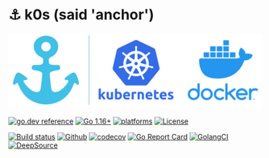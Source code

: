 # ⚓ k0s (said 'anchor')

[![k0s](anchor.png)](https://k0s.io)

[![go.dev reference](https://img.shields.io/badge/go.dev-reference-007d9c?logo=go&logoColor=white)](https://pkg.go.dev/k0s.io/k0s?tab=doc)
[![Go 1.16+](https://img.shields.io/github/go-mod/go-version/btwiuse/k0s)](https://golang.org/dl/)
[![platforms](https://img.shields.io/badge/platforms-linux|windows|macos|android|freebsd|openbsd-inactive.svg)](https://github.com/btwiuse/k0s/releases)
[![License](https://img.shields.io/github/license/btwiuse/k0s?color=%23000&style=flat-round)](https://github.com/btwiuse/k0s/blob/master/LICENSE)

[![Build status](https://badge.buildkite.com/f3f7346665b5f0ed5f49503300bddc4ca02bb5b88ba081ed46.svg)](https://buildkite.com/btwiuse/k0s)
[![Github](https://github.com/btwiuse/k0s/workflows/Test/badge.svg)](https://github.com/btwiuse/k0s/actions)
[![codecov](https://codecov.io/gh/btwiuse/k0s/branch/master/graph/badge.svg)](https://codecov.io/gh/btwiuse/k0s)
[![Go Report Card](https://goreportcard.com/badge/github.com/btwiuse/k0s)](https://goreportcard.com/report/github.com/btwiuse/k0s)
[![GolangCI](https://golangci.com/badges/github.com/btwiuse/k0s.svg)](https://golangci.com/r/github.com/btwiuse/k0s)
[![DeepSource](https://static.deepsource.io/deepsource-badge-light-mini.svg)](https://deepsource.io/gh/btwiuse/k0s/?ref=repository-badge)

